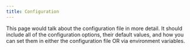 ```yaml
---
title: Configuration
---
```


This page would talk about the configuration file in more detail. It should
include all of the configuration options, their default values, and how you can
set them in either the configuration file OR via environment variables.